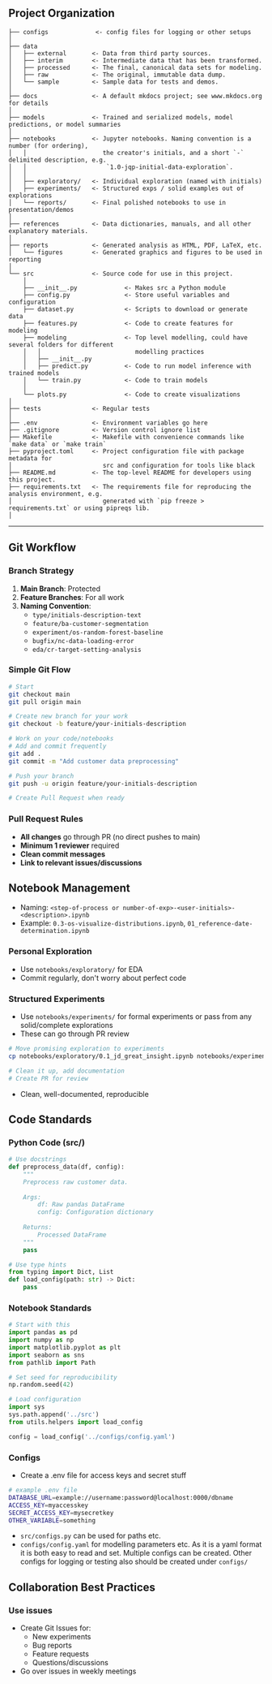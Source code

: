 ## Project Organization

```
├── configs             <- config files for logging or other setups
│
├── data
│   ├── external       <- Data from third party sources.
│   ├── interim        <- Intermediate data that has been transformed.
│   ├── processed      <- The final, canonical data sets for modeling.
│   ├── raw            <- The original, immutable data dump.
│   └── sample         <- Sample data for tests and demos.
│
├── docs               <- A default mkdocs project; see www.mkdocs.org for details
│
├── models             <- Trained and serialized models, model predictions, or model summaries
│
├── notebooks          <- Jupyter notebooks. Naming convention is a number (for ordering),
│   │                     the creator's initials, and a short `-` delimited description, e.g.
│   │                      `1.0-jqp-initial-data-exploration`.
│   │
│   ├── exploratory/   <- Individual exploration (named with initials)
│   ├── experiments/   <- Structured exps / solid examples out of explorations
│   └── reports/       <- Final polished notebooks to use in presentation/demos
│
├── references         <- Data dictionaries, manuals, and all other explanatory materials.
│
├── reports            <- Generated analysis as HTML, PDF, LaTeX, etc.
│   └── figures        <- Generated graphics and figures to be used in reporting
│
└── src                <- Source code for use in this project.
    │
    ├── __init__.py             <- Makes src a Python module
    ├── config.py               <- Store useful variables and configuration
    ├── dataset.py              <- Scripts to download or generate data
    ├── features.py             <- Code to create features for modeling
    ├── modeling                <- Top level modelling, could have several folders for different
    │   │                          modelling practices
    │   ├── __init__.py 
    │   ├── predict.py          <- Code to run model inference with trained models          
    │   └── train.py            <- Code to train models
    │
    └── plots.py                <- Code to create visualizations
│  
├── tests              <- Regular tests
│
├── .env               <- Environment variables go here
├── .gitignore         <- Version control ignore list
├── Makefile           <- Makefile with convenience commands like `make data` or `make train`
├── pyproject.toml     <- Project configuration file with package metadata for 
│                         src and configuration for tools like black
├── README.md          <- The top-level README for developers using this project.
├── requirements.txt   <- The requirements file for reproducing the analysis environment, e.g.
│                         generated with `pip freeze > requirements.txt` or using pipreqs lib.
│
```
--------


## Git Workflow
### Branch Strategy

1. **Main Branch**: Protected
2. **Feature Branches**: For all work
3. **Naming Convention**: 
   - `type/initials-description-text`
   - `feature/ba-customer-segmentation`
   - `experiment/os-random-forest-baseline`
   - `bugfix/nc-data-loading-error`
   - `eda/cr-target-setting-analysis`


### Simple Git Flow
```bash
# Start
git checkout main
git pull origin main

# Create new branch for your work
git checkout -b feature/your-initials-description

# Work on your code/notebooks
# Add and commit frequently
git add .
git commit -m "Add customer data preprocessing"

# Push your branch
git push -u origin feature/your-initials-description

# Create Pull Request when ready
```

### Pull Request Rules
- **All changes** go through PR (no direct pushes to main)
- **Minimum 1 reviewer** required
- **Clean commit messages**
- **Link to relevant issues/discussions**

## Notebook Management
- Naming: `<step-of-process or number-of-exp>-<user-initials>-<description>.ipynb`
- Example: `0.3-os-visualize-distributions.ipynb`,  `01_reference-date-determination.ipynb`

### Personal Exploration
- Use `notebooks/exploratory/` for EDA
- Commit regularly, don't worry about perfect code

### Structured Experiments
- Use `notebooks/experiments/` for formal experiments or pass from any solid/complete explorations
- These can go through PR review
```bash
# Move promising exploration to experiments
cp notebooks/exploratory/0.1_jd_great_insight.ipynb notebooks/experiments/03_customer_insights.ipynb

# Clean it up, add documentation
# Create PR for review
```
- Clean, well-documented, reproducible


## Code Standards
### Python Code (src/)
```python
# Use docstrings
def preprocess_data(df, config):
    """
    Preprocess raw customer data.
    
    Args:
        df: Raw pandas DataFrame
        config: Configuration dictionary
    
    Returns:
        Processed DataFrame
    """
    pass

# Use type hints
from typing import Dict, List
def load_config(path: str) -> Dict:
    pass
```

### Notebook Standards
```python
# Start with this
import pandas as pd
import numpy as np
import matplotlib.pyplot as plt
import seaborn as sns
from pathlib import Path

# Set seed for reproducibility
np.random.seed(42)

# Load configuration
import sys
sys.path.append('../src')
from utils.helpers import load_config

config = load_config('../configs/config.yaml')
```

### Configs
- Create a .env file for access keys and secret stuff
```bash
# example .env file
DATABASE_URL=example://username:password@localhost:0000/dbname
ACCESS_KEY=myaccesskey
SECRET_ACCESS_KEY=mysecretkey
OTHER_VARIABLE=something
```
- `src/configs.py` can be used for paths etc.
- `configs/config.yaml` for modelling parameters etc. As it is a yaml format it is both easy to read and set. Multiple configs can be created. Other configs for logging or testing also should be created under `configs/`

## Collaboration Best Practices
### Use issues
- Create Git Issues for:
  - New experiments
  - Bug reports  
  - Feature requests
  - Questions/discussions
- Go over issues in weekly meetings